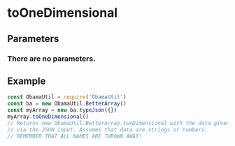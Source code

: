 # toOneDimensional
## Parameters
### There are no parameters.
## Example
```javascript
const ObamaUtil = require('ObamaUtil')
const ba = new ObamaUtil.BetterArray()
const myArray = new ba.typeJson({})
myArray.toOneDimensional()
// Returns new ObamaUtil.BetterArray.twoDimensional with the data given
// via the JSON input. Assumes that data are strings or numbers.
// REMEMBER THAT ALL NAMES ARE THROWN AWAY!
```